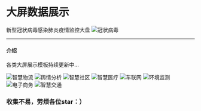 # 大屏数据展示

新型冠状病毒感染肺炎疫情监控大盘
![冠状病毒](../img/01.png)

---

#### 介绍
各类大屏展示模板持续更新中...

![智慧物流](https://images.gitee.com/uploads/images/2019/0614/130751_e439728b_2327318.png "智慧物流.png")
![舆情分析](https://images.gitee.com/uploads/images/2019/0614/130021_887dc34c_2327318.png "舆情分析.png")
![智慧社区](https://images.gitee.com/uploads/images/2019/0614/130053_5cfd9a55_2327318.png "智慧社区.png")
![智慧医疗](https://images.gitee.com/uploads/images/2019/0614/135158_55f95840_2327318.png "智慧医疗.png")
![车联网](https://images.gitee.com/uploads/images/2019/0614/130113_bb7810bd_2327318.png "车联网.png")
![环境监测](https://images.gitee.com/uploads/images/2019/0614/130316_9bfc9ac7_2327318.png "环境监测.png")
![电子商务](https://images.gitee.com/uploads/images/2019/0614/130335_a60a9904_2327318.png "电子商务.png")
![智慧交通](https://images.gitee.com/uploads/images/2019/1226/025508_8a651c15_2327318.png "智慧交通.png")


### 收集不易，劳烦各位star：）
